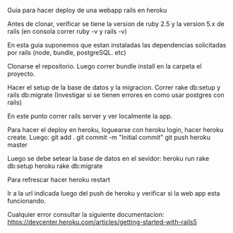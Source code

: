 Guia para hacer deploy de una webapp rails en heroku

Antes de clonar, verificar se tiene la version de ruby 2.5 y la version 5.x de rails
(en consola correr ruby -v y rails -v)

En esta guia suponemos que estan instaladas las dependencias solicitadas por rails (node, bundle, postgreSQL. etc)

Clonarse el repositorio. Luego correr bundle install en la carpeta el proyecto.

Hacer el setup de la base de datos y la migracion. Correr rake db:setup y rails db:migrate (Investigar si se tienen errores en como usar postgres con rails)

En este punto correr rails server y ver localmente la app.

Para hacer el deploy en heroku, loguearse con heroku login, hacer heroku create. Luego:
git add .
git commit -m "Initial commit"
git push heroku master

Luego se debe setear la base de datos en el sevidor:
heroku run rake db:setup
heroku rake db:migrate

Para refrescar hacer heroku restart

Ir a la url indicada luego del push de heroku y verificar si la web app esta funcionando.

Cualquier error consultar la siguiente documentacion: https://devcenter.heroku.com/articles/getting-started-with-rails5

